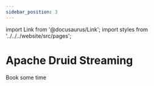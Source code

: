 ```yaml
---
sidebar_position: 3
---
```

import Link from '@docusaurus/Link';
import styles from '../../../website/src/pages';

# Apache Druid Streaming


<div className={styles.buttons}>
          <Link
            className="button button--secondary button--lg"
            to="https://calendly.com/druidcommunity">
            Book some time
          </Link>
        </div>


